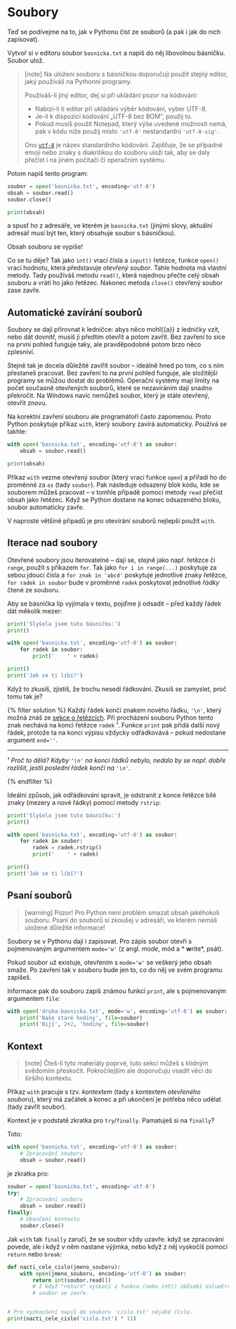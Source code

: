# Soubory

Teď se podívejme na to, jak v Pythonu číst ze souborů
(a pak i jak do nich zapisovat).

Vytvoř si v editoru soubor `basnicka.txt` a napiš do něj libovolnou básničku.
Soubor ulož.

> [note]
> Na uložení souboru s básničkou doporučuji použít
> stejný editor, jaký používáš na Pythonní programy.
>
> Používáš-li jiný editor, dej si při ukládání pozor na kódování:
> * Nabízí-li ti editor při ukládání výběr kódování, vyber UTF-8.
> * Je-li k dispozici kódování „UTF-8 bez BOM”, použij to.
> * Pokud musíš použít Notepad, který výše uvedené možnosti nemá, pak v kódu
>   níže použij místo `'utf-8'` nestandardní `'utf-8-sig'`.
>
> Ono [`utf-8`] je název standardního kódování.
> Zajišťuje, že se případné emoji nebo znaky s diakritikou do souboru uloží
> tak, aby se daly přečíst i na jiném počítači či operačním systému.

[`utf-8`]: https://en.wikipedia.org/wiki/UTF-8

Potom napiš tento program:

```python
soubor = open('basnicka.txt', encoding='utf-8')
obsah = soubor.read()
soubor.close()

print(obsah)
```
a spusť ho z adresáře, ve kterém je
`basnicka.txt` (jinými slovy, aktuální adresář musí být ten, který
obsahuje soubor s básničkou).

Obsah souboru se vypíše!

Co se tu děje?
Tak jako `int()` vrací čísla a `input()` řetězce, funkce
`open()` vrací hodnotu, která představuje *otevřený soubor*.
Tahle hodnota má vlastní metody.
Tady používáš metodu `read()`, která
najednou přečte celý obsah souboru a vrátí ho jako řetězec.
Nakonec metoda `close()` otevřený soubor zase zavře.


## Automatické zavírání souborů

Soubory se dají přirovnat k ledničce: abys něco
mohl{{a}} z ledničky vzít, nebo dát dovnitř, musíš
ji předtím otevřít a potom zavřít.
Bez zavření to sice na první pohled funguje taky,
ale pravděpodobně potom brzo něco zplesniví.

Stejně tak je docela důležité zavířít soubor – ideálně hned po tom,
co s ním přestaneš pracovat.
Bez zavření to na první pohled funguje, ale složitější programy se můžou dostat
do problémů.
Operační systémy mají limity na počet
současně otevřených souborů, které se nezavíráním
dají snadno překročit.
Na Windows navíc nemůžeš soubor, který je stále
otevřený, otevřít znovu.

Na korektní zavření souboru ale programátoři často zapomenou.
Proto Python poskytuje příkaz `with`, který soubory zavírá automaticky.
Používá se takhle:

```python
with open('basnicka.txt', encoding='utf-8') as soubor:
    obsah = soubor.read()

print(obsah)
```

Příkaz `with` vezme otevřený soubor (který vrací funkce `open`)
a přiřadí ho do proměnné za `as` (tady `soubor`).
Pak následuje odsazený blok kódu, kde se souborem můžeš pracovat – v tomhle
případě pomocí metody `read` přečíst obsah jako řetězec.
Když se Python dostane na konec odsazeného bloku, soubor automaticky zavře.

V naprosté většině případů je pro otevírání souborů nejlepší použít `with`.


## Iterace nad soubory

Otevřené soubory jsou iterovatelné – dají se, stejně jako např. řetězce či
`range`, použít s příkazem `for`.
Tak jako `for i in range(...)` poskytuje za sebou jdoucí čísla a
`for znak in 'abcd'` poskytuje jednotlivé znaky řetězce, `for radek in soubor`
bude v proměnné `radek` poskytovat jednotlivé *řádky* čtené ze souboru.

Aby se básnička líp vyjímala v textu, pojďme ji odsadit –
před každý řádek dát měkolik mezer:

```python
print('Slyšela jsem tuto básničku:')
print()

with open('basnicka.txt', encoding='utf-8') as soubor:
    for radek in soubor:
        print('    ' + radek)

print()
print('Jak se ti líbí?')
```


Když to zkusíš, zjistíš, že trochu nesedí řádkování.
Zkusíš se zamyslet, proč tomu tak je?

{% filter solution %}
Každý řádek končí znakem nového řádku, `'\n'`,
který možná znáš ze [sekce o řetězcích](../str/).
Při procházení souboru Python tento znak nechává na konci řetězce `radek` ¹.
Funkce `print` pak přidá další nový řádek, protože ta na konci
výpisu vždycky odřádkovává – pokud nedostane argument `end=''`.

---

¹ *Proč to dělá? Kdyby `'\n'` na konci řádků nebylo,
nedalo by se např. dobře rozlišit, jestli poslední řádek
končí na `'\n'`.*

{% endfilter %}

Ideální způsob, jak odřádkování spravit, je odstranit z konce řetězce
bílé znaky (mezery a nové řádky) pomocí metody `rstrip`:


```python
print('Slyšela jsem tuto básničku:')
print()

with open('basnicka.txt', encoding='utf-8') as soubor:
    for radek in soubor:
        radek = radek.rstrip()
        print('    ' + radek)

print()
print('Jak se ti líbí?')
```


## Psaní souborů

> [warning] Pozor!
> Pro Python není problém smazat obsah jakéhokoli souboru.
> Psaní do souborů si zkoušej v adresáři, ve kterém nemáš uložené
> důležité informace!

Soubory se v Pythonu dají i zapisovat.
Pro zápis soubor otevři s pojmenovaným
argumentem `mode='w'` (z angl. *mode*, mód a * **w**rite*, psát).

Pokud soubor už existuje, otevřením s `mode='w'` se veškerý jeho obsah smaže.
Po zavření tak v souboru bude jen to, co do něj ve svém programu zapíšeš.

Informace pak do souboru zapiš známou funkcí `print`,
ale s pojmenovaným argumentem `file`:

```python
with open('druha-basnicka.txt', mode='w', encoding='utf-8') as soubor:
    print('Naše staré hodiny', file=soubor)
    print('Bijí', 2+2, 'hodiny', file=soubor)
```


## Kontext

> [note]
> Čteš-li tyto materiály poprvé, tuto sekci můžeš s klidným svědomím přeskočit.
> Pokročilejším ale doporučuju vsadit věci do širšího kontextu.

Příkaz `with` pracuje s tzv. *kontextem* (tady s kontextem *otevřeného
souboru*), který má začátek a konec a při ukončení je potřeba něco udělat
(tady zavřít soubor).

Kontext je v podstatě zkratka pro `try`/`finally`. Pamatuješ si na `finally`?

Toto:

```python
with open('basnicka.txt', encoding='utf-8') as soubor:
    # Zpracování souboru
    obsah = soubor.read()
```

je zkratka pro:

```python
soubor = open('basnicka.txt', encoding='utf-8')
try:
    # Zpracování souboru
    obsah = soubor.read()
finally:
    # Ukončení kontextu
    soubor.close()
```

Jak `with` tak `finally` zaručí, že se soubor vždy uzavře:
když se zpracování povede, ale i když v něm nastane výjimka,
nebo když z něj vyskočíš pomocí `return` nebo `break`:

```python
def nacti_cele_cislo(jmeno_souboru):
    with open(jmeno_souboru, encoding='utf-8') as soubor:
        return int(soubor.read())
        # I když "return" vyskočí z funkce (nebo int() zbůsobí ValueError),
        # soubor se zavře.


# Pro vyzkoušení napiš do souboru 'cislo.txt' nějaké číslo.
print(nacti_cele_cislo('cislo.txt') * 11)
```
